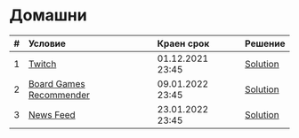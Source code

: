 # Домашни

| # | Условие                                                                      | Краен срок       |Решение        |
|:--|:---------------------------------------------------------------------------- |:---------------- |:--------------|
| 1 | [Twitch](https://github.com/andy489/Java/tree/main/homeworks/01-twitch) | 01.12.2021 23:45 | [Solution](https://github.com/andy489/Java/tree/main/homeworks/01-twitch/my-solution)|
| 2 | [Board Games Recommender](https://github.com/andy489/Java/tree/main/homeworks/02-board-games-recommender) | 09.01.2022 23:45 | [Solution](https://github.com/andy489/Java/tree/main/homeworks/02-board-games-recommender/my-solution)|
| 3 | [News Feed](https://github.com/andy489/Java/tree/main/homeworks/03-news-feed) | 23.01.2022 23:45 |[Solution](https://github.com/andy489/Java/tree/main/11-http-rest/lab/my-solution)     |
